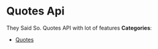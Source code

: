 # Quotes Api


They Said So. Quotes API with lot of features
**Categories**:

- [Quotes](https://github/awesome-apis/awesome-apis#quotes)



